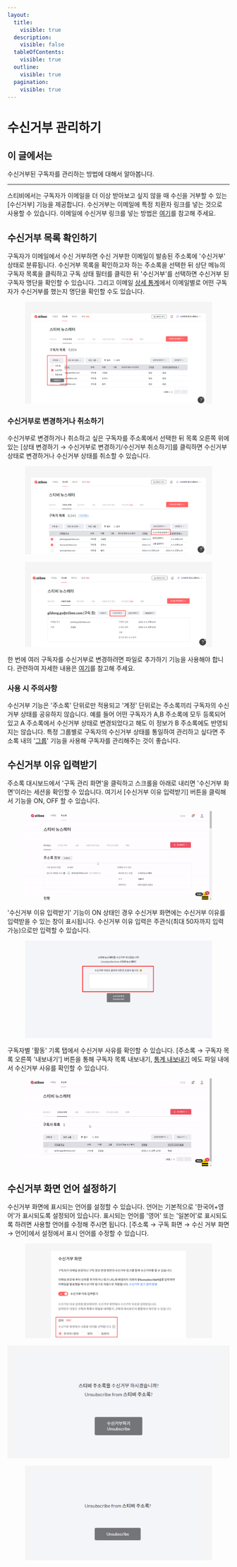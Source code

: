 ```yaml
---
layout:
  title:
    visible: true
  description:
    visible: false
  tableOfContents:
    visible: true
  outline:
    visible: true
  pagination:
    visible: true
---
```


# 수신거부 관리하기

## 이 글에서는 <a href="#h_01hgacv5bwpkqwdremqhm44cwv" id="h_01hgacv5bwpkqwdremqhm44cwv"></a>

수신거부된 구독자를 관리하는 방법에 대해서 알아봅니다.

***

스티비에서는 구독자가 이메일을 더 이상 받아보고 싶지 않을 때 수신을 거부할 수 있는 \[수신거부] 기능을 제공합니다. 수신거부는 이메일에 특정 치환자 링크를 넣는 것으로 사용할 수 있습니다. 이메일에 수신거부 링크를 넣는 방법은 [여기](../../email/edit/unsubscribe.md)를 참고해 주세요.

## 수신거부 목록 확인하기 <a href="#h_4854aebca7" id="h_4854aebca7"></a>

구독자가 이메일에서 수신 거부하면 수신 거부한 이메일이 발송된 주소록에 '수신거부' 상태로 분류됩니다. 수신거부 목록을 확인하고자 하는 주소록을 선택한 뒤 상단 메뉴의 구독자 목록을 클릭하고 구독 상태 필터를 클릭한 뒤 '수신거부'를 선택하면 수신거부 된 구독자 명단을 확인할 수 있습니다. 그리고 이메일 [상세 통계](https://help.stibee.com/hc/ko/articles/4756494674319)에서 이메일별로 어떤 구독자가 수신거부를 했는지 명단을 확인할 수도 있습니다.

<figure><img src="../../.gitbook/assets/수신거부 목록 조회.png" alt=""><figcaption></figcaption></figure>

### 수신거부로 변경하거나 취소하기 <a href="#h_744c2fd03e" id="h_744c2fd03e"></a>

수신거부로 변경하거나 취소하고 싶은 구독자를 주소록에서 선택한 뒤 목록 오른쪽 위에 있는 \[상태 변경하기 → 수신거부로 변경하기/수신거부 취소하기]를 클릭하면 수신거부 상태로 변경하거나 수신거부 상태를 취소할 수 있습니다.&#x20;

<figure><img src="../../.gitbook/assets/수신거부로 변경하기_1.png" alt=""><figcaption></figcaption></figure>

<figure><img src="../../.gitbook/assets/수신거부로 변경하기_2.png" alt=""><figcaption></figcaption></figure>

한 번에 여러 구독자를 수신거부로 변경하려면 파일로 추가하기 기능을 사용해야 합니다. 관련하여 자세한 내용은 [여기](add.md#h\_01gfam9r8typybhwpebnjf382c)를 참고해 주세요.



### 사용 시 주의사항 <a href="#h_744c2fd03e" id="h_744c2fd03e"></a>

수신거부 기능은 '주소록' 단위로만 적용되고 '계정' 단위로는 주소록끼리 구독자의 수신거부 상태를 공유하지 않습니다. 예를 들어 어떤 구독자가 A,B 주소록에 모두 등록되어 있고 A 주소록에서 수신거부 상태로 변경되었다고 해도 이 정보가 B 주소록에도 반영되지는 않습니다. 특정 그룹별로 구독자의 수신거부 상태를 통일하여 관리하고 싶다면 주소록 내의 '[그룹](https://help.stibee.com/hc/ko/articles/4756567819791)' 기능을 사용해 구독자를 관리해주는 것이 좋습니다.



## 수신거부 이유 입력받기 <a href="#h_50529e632a" id="h_50529e632a"></a>

주소록 대시보드에서 '구독 관리 화면'을 클릭하고 스크롤을 아래로 내리면 '수신거부 화면'이라는 세션을 확인할 수 있습니다. 여기서 \[수신거부 이유 입력받기] 버튼을 클릭해서 기능을 ON, OFF 할 수 있습니다.

<figure><img src="../../.gitbook/assets/1 (4).gif" alt=""><figcaption></figcaption></figure>



'수신거부 이유 입력받기' 기능이 ON 상태인 경우 수신거부 화면에는 수신거부 이유를 입력받을 수 있는 창이 표시됩니다. 수신거부 이유 입력은 주관식(최대 50자까지 입력 가능)으로만 입력할 수 있습니다.

<figure><img src="../../.gitbook/assets/2 (6).png" alt=""><figcaption></figcaption></figure>

구독자별 '활동' 기록 탭에서 수신거부 사유를 확인할 수 있습니다. \[주소록 → 구독자 목록 오른쪽 '내보내기'] 버튼을 통해 구독자 목록 내보내기, [통계 내보내기](../check-subscriber-statistics/export.md) 에도 파일 내에서 수신거부 사유를 확인할 수 있습니다.

<figure><img src="../../.gitbook/assets/3 (2).gif" alt=""><figcaption></figcaption></figure>



## 수신거부 화면 언어 설정하기 <a href="#h_01hgaf2jgtj77h3jbpjm6hxh4v" id="h_01hgaf2jgtj77h3jbpjm6hxh4v"></a>

수신거부 화면에 표시되는 언어를 설정할 수 있습니다. 언어는 기본적으로 '한국어+영어'가 표시되도록 설정되어 있습니다. 표시되는 언어를 '영어' 또는 '일본어'로 표시되도록 하려면 사용할 언어를 수정해 주시면 됩니다. \[주소록 → 구독 화면 → 수신 거부 화면 → 언어]에서 설정에서 표시 언어를 수정할 수 있습니다.

<figure><img src="../../.gitbook/assets/수신거부 화면 언어 설정하기.png" alt=""><figcaption></figcaption></figure>

<div>

<img src="../../.gitbook/assets/3 (7).png" alt="">

 

<figure><img src="../../.gitbook/assets/4 (6).png" alt=""><figcaption></figcaption></figure>

</div>

